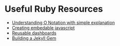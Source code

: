 # Useful Ruby Resources
- [Understanding O Notation with simple explanation](http://blog.honeybadger.io/a-rubyist-s-guide-to-big-o-notation/?utm_source=rubyweekly&utm_medium=email)
- [Creating embedable javascript](http://blog.swirrl.com/articles/creating-asynchronous-embeddable-javascript-widgets/)
- [Reusable dashboards](https://colorlib.com/wp/free-html5-admin-dashboard-templates/)
- [Building a Jekyll Gem](https://webdesign.tutsplus.com/tutorials/how-to-create-and-publish-a-jekyll-theme-gem--cms-27475)
